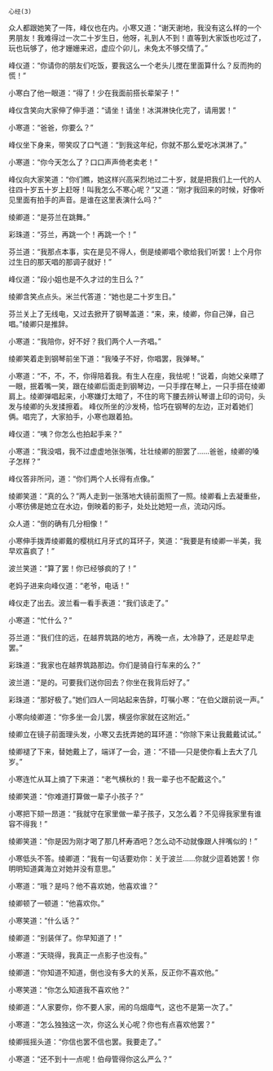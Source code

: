     心经(3) 

   众人都跟她笑了一阵，峰仪也在内。小寒又道：“谢天谢地，我没有这么样的一个男朋友！我难得过一次二十岁生日，他呀，礼到人不到！直等到大家饭也吃过了，玩也玩够了，他才姗姗来迟，虚应个卯儿，未免太不够交情了。”

   峰仪道：“你请你的朋友们吃饭，要我这么一个老头儿搅在里面算什么？反而拘的慌！”

   小寒白了他一眼道：“得了！少在我面前搭长辈架子！”

   峰仪含笑向大家伸了伸手道：“请坐！请坐！冰淇淋快化完了，请用罢！”

   小寒道：“爸爸，你要么？”

   峰仪坐下身来，带笑叹了口气道：“到我这年纪，你就不那么爱吃冰淇淋了。”

   小寒道：“你今天怎么了？口口声声倚老卖老！”

   峰仪向大家笑道：“你们瞧，她这样兴高采烈地过二十岁，就是把我们上一代的人往四十岁五十岁上赶呀！叫我怎么不寒心呢？”又道：“刚才我回来的时候，好像听见里面有拍手的声音。是谁在这里表演什么吗？”

   绫卿道：“是芬兰在跳舞。”

   彩珠道：“芬兰，再跳一个！再跳一个！”

   芬兰道：“我那点本事，实在是见不得人，倒是绫卿唱个歌给我们听罢！上个月你过生日的那天唱的那调子就好！”

   峰仪道：“段小姐也是不久才过的生日么？”

   绫卿含笑点点头。米兰代答道：“她也是二十岁生日。”

   芬兰关上了无线电，又过去掀开了钢琴盖道：“来，来，绫卿，你自己弹，自己唱。”绫卿只是推辞。

   小寒道：“我陪你，好不好？我们两个人一齐唱。”

   绫卿笑着走到钢琴前坐下道：“我嗓子不好，你唱罢，我弹琴。”

   小寒道：“不，不，不，你得陪着我。有生人在座，我怯呢！”说着，向她父亲瞟了一眼，抿着嘴一笑，跟在绫卿后面走到钢琴边，一只手撑在琴上，一只手搭在绫卿肩上。绫卿弹唱起来，小寒嫌灯太暗了，不住的弯下腰去辨认琴谱上印的词句，头发与绫卿的头发揉擦着。 峰仪所坐的沙发椅，恰巧在钢琴的左边，正对着她们俩。唱完了，大家拍手，小寒也跟着拍。

   峰仪道：“咦？你怎么也拍起手来？”

   小寒道：“我没唱，我不过虚虚地张张嘴，壮壮绫卿的胆罢了……爸爸，绫卿的嗓子怎样？”

   峰仪答非所问，道：“你们两个人长得有点像。”

   绫卿笑道：“真的么？”两人走到一张落地大镜前面照了一照。绫卿看上去凝重些，小寒彷佛是她立在水边，倒映着的影子，处处比她短一点，流动闪烁。

   众人道：“倒的确有几分相像！”

   小寒伸手拨弄绫卿戴的樱桃红月牙式的耳环子，笑道：“我要是有绫卿一半美，我早欢喜疯了！”

   波兰笑道：“算了罢！你已经够疯的了！”

   老妈子进来向峰仪道：“老爷，电话！”

   峰仪走了出去。波兰看一看手表道：“我们该走了。”

   小寒道：“忙什么？”

   芬兰道：“我们住的远，在越界筑路的地方，再晚一点，太冷静了，还是趁早走罢。”

   彩珠道：“我家也在越界筑路那边。你们是骑自行车来的么？”

   波兰道：“是的。可要我们送你回去？你坐在我背后好了。”

   彩珠道：“那好极了。”她们四人一同站起来告辞，叮嘱小寒：“在伯父跟前说一声。”

   小寒向绫卿道：“你多坐一会儿罢，横竖你家就在这附近。”

   绫卿立在镜子前面理头发，小寒又去抚弄她的耳环道：“你除下来让我戴戴试试。”

   绫卿褪了下来，替她戴上了，端详了一会，道：“不错──只是使你看上去大了几岁。”

   小寒连忙从耳上摘了下来道：“老气横秋的！我一辈子也不配戴这个。”

   绫卿笑道：“你难道打算做一辈子小孩子？”

   小寒把下颏一昂道：“我就守在家里做一辈子孩子，又怎么着？不见得我家里有谁容不得我！”

   绫卿笑道：“你是因为刚才喝了那几杯寿酒吧？怎么动不动就像跟人拌嘴似的！”

   小寒低头不答。绫卿道：“我有一句话要劝你：关于波兰……你就少逗着她罢！你明明知道龚海立对她并没有意思。”

   小寒道：“哦？是吗？他不喜欢她，他喜欢谁？”

   绫卿顿了一顿道：“他喜欢你。”

   小寒笑道：“什么话？”

   绫卿道：“别装佯了。你早知道了！”

   小寒道：“天晓得，我真正一点影子也没有。”

   绫卿道：“你知道不知道，倒也没有多大的关系，反正你不喜欢他。”

   小寒笑道：“你怎么知道我不喜欢他？”

   绫卿道：“人家要你，你不要人家，闹的乌烟瘴气，这也不是第一次了。”

   小寒道：“怎么独独这一次，你这么关心呢？你也有点喜欢他罢？”

   绫卿摇摇头道：“你信也罢不信也罢。我要走了。”

   小寒道：“还不到十一点呢！伯母管得你这么严么？”

